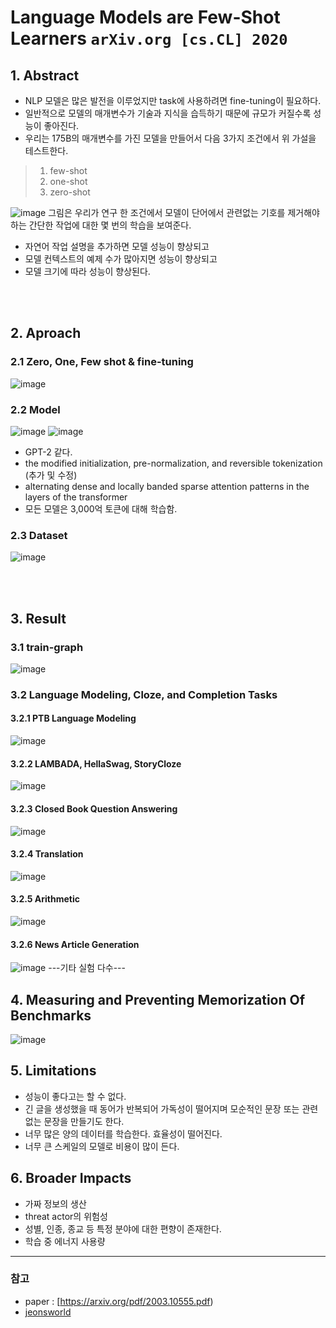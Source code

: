 # Language Models are Few-Shot Learners `arXiv.org [cs.CL] 2020`

## 1. Abstract
- NLP 모델은 많은 발전을 이루었지만 task에 사용하려면 fine-tuning이 필요하다.
- 일반적으로 모델의 매개변수가 기술과 지식을 습득하기 때문에 규모가 커질수록 성능이 좋아진다.
- 우리는 175B의 매개변수를 가진 모델을 만들어서 다음 3가지 조건에서 위 가설을 테스트한다.
> 1. few-shot
> 2. one-shot
> 3. zero-shot

![image](https://user-images.githubusercontent.com/41243762/108952535-fada6000-76ac-11eb-9494-ffb9a3328307.png)
그림은 우리가 연구 한 조건에서 모델이 단어에서 관련없는 기호를 제거해야하는 간단한 작업에 대한 몇 번의 학습을 보여준다.
- 자연어 작업 설명을 추가하면 모델 성능이 향상되고
- 모델 컨텍스트의 예제 수가 많아지면 성능이 향상되고
- 모델 크기에 따라 성능이 향상된다.

<br><br>

## 2. Aproach
### 2.1 Zero, One, Few shot & fine-tuning
![image](https://user-images.githubusercontent.com/41243762/108952977-c1562480-76ad-11eb-8f6e-ac10e68a4c22.png)



### 2.2 Model
![image](https://user-images.githubusercontent.com/41243762/108953023-d6cb4e80-76ad-11eb-8984-b3625731de64.png)
![image](https://user-images.githubusercontent.com/41243762/108953406-7d175400-76ae-11eb-960c-727cf1544ee2.png)

- GPT-2 같다. 
- the modified initialization, pre-normalization,  and reversible tokenization (추가 및 수정)
- alternating dense and locally banded sparse attention patterns in the layers of the transformer
- 모든 모델은 3,000억 토큰에 대해 학습함.



### 2.3 Dataset
![image](https://user-images.githubusercontent.com/41243762/108953386-738dec00-76ae-11eb-837f-4d686cbaa83b.png)

<br><br>
## 3. Result
### 3.1 train-graph
![image](https://user-images.githubusercontent.com/41243762/108953802-22cac300-76af-11eb-8f45-d56ad5af0959.png)

### 3.2 Language Modeling, Cloze, and Completion Tasks
#### 3.2.1 PTB Language Modeling
![image](https://user-images.githubusercontent.com/41243762/108954022-7b01c500-76af-11eb-8af7-4e40abd805ec.png)
#### 3.2.2 LAMBADA, HellaSwag, StoryCloze
![image](https://user-images.githubusercontent.com/41243762/108954200-ca47f580-76af-11eb-876a-c041e30e22ff.png)
#### 3.2.3 Closed Book Question Answering
![image](https://user-images.githubusercontent.com/41243762/108954478-375b8b00-76b0-11eb-971f-dedb5b769d87.png)
#### 3.2.4 Translation
![image](https://user-images.githubusercontent.com/41243762/108954622-7093fb00-76b0-11eb-954a-18d90bc1912d.png)
#### 3.2.5 Arithmetic
![image](https://user-images.githubusercontent.com/41243762/108955799-17c56200-76b2-11eb-8f8f-173bbbc224fa.png)
#### 3.2.6 News Article Generation
![image](https://user-images.githubusercontent.com/41243762/108956133-97533100-76b2-11eb-8191-41880b04360d.png)
---기타 실험 다수---

## 4. Measuring and Preventing Memorization Of Benchmarks
![image](https://user-images.githubusercontent.com/41243762/108956469-134d7900-76b3-11eb-9c98-f524180eb31c.png)

## 5. Limitations
- 성능이 좋다고는 할 수 없다.
- 긴 글을 생성했을 때 동어가 반복되어 가독성이 떨어지며 모순적인 문장 또는 관련없는 문장을 만들기도 한다.
- 너무 많은 양의 데이터를 학습한다. 효율성이 떨어진다.
- 너무 큰 스케일의 모델로 비용이 많이 든다.

## 6. Broader Impacts
- 가짜 정보의 생산
- threat actor의 위험성
- 성별, 인종, 종교 등 특정 분야에 대한 편향이 존재한다.
- 학습 중 에너지 사용량
---
### 참고
- paper : [https://arxiv.org/pdf/2003.10555.pdf)
- [jeonsworld](https://jeonsworld.github.io/NLP/electra/)
